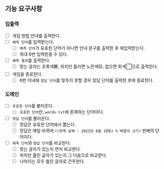 ## 기능 요구사항
### 입출력
 - [ ] 게임 방법 안내를 출력한다.
 - [ ] `예측 단어`를 입력받는다.
   - [ ] `예측 단어`가 유효한 단어가 아니면 안내 문구를 출력한 후 재입력받는다.
   - [ ] 최대 6번 입력받을 수 있다.
 - [ ] `예측 결과`를 출력한다.
   - [ ] 맞는 글자는 초록색🟩, 위치만 틀리면 노란색🟨, 없으면 회색⬜으로 출력한다.
 - [ ] 게임을 종료한다.
   - [ ] 6번 이내에 `정답 단어`를 맞추지 못할 경우 정답 단어를 출력한 후에 종료한다.
 
### 도메인
 - [ ] `유효한 단어`를 불러온다.
   - [ ] `유효한 단어`란, `words.txt`에 존재하는 단어이다.
 - [ ] `정답 단어`를 불러온다.
   - [ ] 정답은 유효한 단어에서 뽑는다. 
   - [ ] 정답은 매일 바뀌며 `((현재 날짜 - 2021년 6월 19일) % 배열의 크기)` 번째의 단어이다.
 - [ ] `예측 단어`와 `정답 단어`를 비교한다.
   - [ ] 맞는 글자가 있는지 먼저 비교한다.
   - [ ] 위치만 틀린 글자가 있는지 그 다음으로 비교한다.
   - [ ] 나머지는 모두 틀린 글자로 간주한다.
